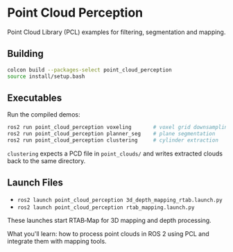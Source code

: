 # Point Cloud Perception

Point Cloud Library (PCL) examples for filtering, segmentation and mapping.

## Building
```bash
colcon build --packages-select point_cloud_perception
source install/setup.bash
```

## Executables
Run the compiled demos:
```bash
ros2 run point_cloud_perception voxeling       # voxel grid downsampling
ros2 run point_cloud_perception planner_seg    # plane segmentation
ros2 run point_cloud_perception clustering     # cylinder extraction
```
`clustering` expects a PCD file in `point_clouds/` and writes extracted clouds back to the same directory.

## Launch Files
- `ros2 launch point_cloud_perception 3d_depth_mapping_rtab.launch.py`
- `ros2 launch point_cloud_perception rtab_mapping.launch.py`

These launches start RTAB‑Map for 3D mapping and depth processing.

What you'll learn: how to process point clouds in ROS 2 using PCL and integrate them with mapping tools.
